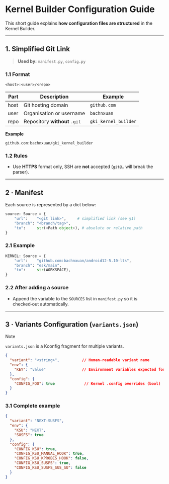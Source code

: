 # Kernel Builder Configuration Guide

This short guide explains **how configuration files are structured** in the Kernel Builder.

---

## 1. Simplified Git Link

> **Used by:** `manifest.py`, `config.py`

### 1.1 Format

```plaintext
<host>:<user>/<repo>
```

| Part | Description                   | Example              |
| ---- | ----------------------------- | -------------------- |
| host | Git hosting domain            | `github.com`         |
| user | Organisation or username      | `bachnxuan`          |
| repo | Repository **without** `.git` | `gki_kernel_builder` |

**Example**

```plaintext
github.com:bachnxuan/gki_kernel_builder
```

### 1.2 Rules

* Use **HTTPS** format only, SSH are **not** accepted (`git@…` will break the parser).

---

## 2 · Manifest

Each source is represented by a dict below:

```python
source: Source = {
    "url":    "<git link>",     # simplified link (see §1)
    "branch": "<branch/tag>",
    "to":     str(<Path object>), # absolute or relative path
}
```

### 2.1 Example

```python
KERNEL: Source = {
    "url":    "github.com:bachnxuan/android12-5.10-lts",
    "branch": "esk/main",
    "to":     str(WORKSPACE),
}
```

### 2.2 After adding a source

- Append the variable to the `SOURCES` list in `manifest.py` so it is checked‑out automatically.

---

## 3 · Variants Configuration (`variants.json`)

> [!NOTE]
> `variants.json` is a Kconfig fragment for multiple variants.

```json
{
  "variant": "<string>",          // Human‑readable variant name
  "env": {
    "KEY": "value"                // Environment variables expected for variant
  },
  "config": {
    "CONFIG_FOO": true             // Kernel .config overrides (bool)
  }
}
```

### 3.1 Complete example

```json
{
  "variant": "NEXT-SUSFS",
  "env": {
    "KSU": "NEXT",
    "SUSFS": true
  },
  "config": {
    "CONFIG_KSU": true,
    "CONFIG_KSU_MANUAL_HOOK": true,
    "CONFIG_KSU_KPROBES_HOOK": false,
    "CONFIG_KSU_SUSFS": true,
    "CONFIG_KSU_SUSFS_SUS_SU": false
  }
}
```
